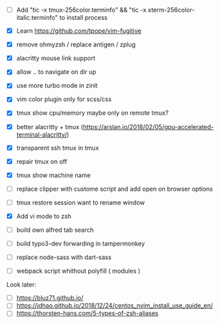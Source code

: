 - [ ] Add "tic -x tmux-256color.terminfo" && "tic -x xterm-256color-italic.terminfo" to install process
- [x] Learn https://github.com/tpope/vim-fugitive
- [x] remove ohmyzsh / replace antigen / zplug
- [x] alacritty mouse link support
- [x] allow .. to navigate on dir up
- [x] use more turbo mode in zinit
- [x] vim color plugin only for scss/css
- [x] tmux show cpu/memory maybe only on remote tmux?
- [x] better alacritty + tmux (https://arslan.io/2018/02/05/gpu-accelerated-terminal-alacritty/)
- [x] transparent ssh tmux in tmux
- [x] repair tmux on off
- [x] tmux show machine name
- [ ] replace clipper with custome script and add open on browser options
- [ ] tmux restore session want to rename window
- [x] Add vi mode to zsh

- [ ] build own alfred tab search
- [ ] build typo3-dev forwarding in tampermonkey
- [ ] replace node-sass with dart-sass
- [ ] webpack script whithout polyfill ( modules )

Look later:

- [ ] https://bluz71.github.io/
- [ ] https://jdhao.github.io/2018/12/24/centos_nvim_install_use_guide_en/
- [ ] https://thorsten-hans.com/5-types-of-zsh-aliases
